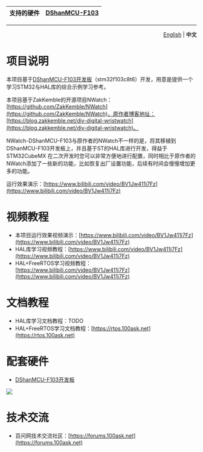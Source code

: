 | 支持的硬件 | [DShanMCU-F103](https://item.taobao.com/item.htm?id=724601559592) |
| ----------------- | ------------ |

---
<p align="right">
  <a href="./README.md">English</a>  |  <b>中文</b></a>
</p>


# 项目说明

本项目基于[DShanMCU-F103开发板](https://item.taobao.com/item.htm?id=724601559592)（stm32f103c8t6）开发，用意是提供一个学习STM32与HAL库的综合示例学习参考。

本项目基于ZakKemble的开源项目NWatch：[https://github.com/ZakKemble/NWatch](https://github.com/ZakKemble/NWatch)，原作者博客地址：[https://blog.zakkemble.net/diy-digital-wristwatch](https://blog.zakkemble.net/diy-digital-wristwatch)。

NWatch-DShanMCU-F103与原作者的NWatch不一样的是，将其移植到DShanMCU-F103开发板上，并且基于ST的HAL库进行开发，得益于 STM32CubeMX 在二次开发时您可以非常方便地进行配置，同时相比于原作者的NWatch添加了一些新的功能，比如恢复出厂设置功能，后续有时间会慢慢增加更多的功能。


运行效果演示：[https://www.bilibili.com/video/BV1Jw411i7Fz](https://www.bilibili.com/video/BV1Jw411i7Fz)

# 视频教程

- 本项目运行效果视频演示：[https://www.bilibili.com/video/BV1Jw411i7Fz](https://www.bilibili.com/video/BV1Jw411i7Fz)
- HAL库学习视频教程：[https://www.bilibili.com/video/BV1Jw411i7Fz](https://www.bilibili.com/video/BV1Jw411i7Fz)
- HAL+FreeRTOS学习视频教程：[https://www.bilibili.com/video/BV1Jw411i7Fz](https://www.bilibili.com/video/BV1Jw411i7Fz)

# 文档教程

- HAL库学习文档教程：TODO
- HAL+FreeRTOS学习文档教程：[https://rtos.100ask.net](https://rtos.100ask.net)

# 配套硬件

- [DShanMCU-F103开发板](https://item.taobao.com/item.htm?id=724601559592)

![](http://photos.100ask.net/rtos-docs/freeRTOS/DShanMCU-F103/chapter-1/image1.png)


# 技术交流


- 百问网技术交流社区：[https://forums.100ask.net](https://forums.100ask.net)



